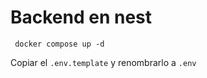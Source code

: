 # Backend en nest
```
 docker compose up -d 
```

Copiar el ```.env.template``` y renombrarlo a ```.env``` 